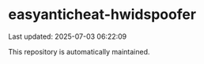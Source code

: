 # easyanticheat-hwidspoofer

Last updated: 2025-07-03 06:22:09

This repository is automatically maintained.
